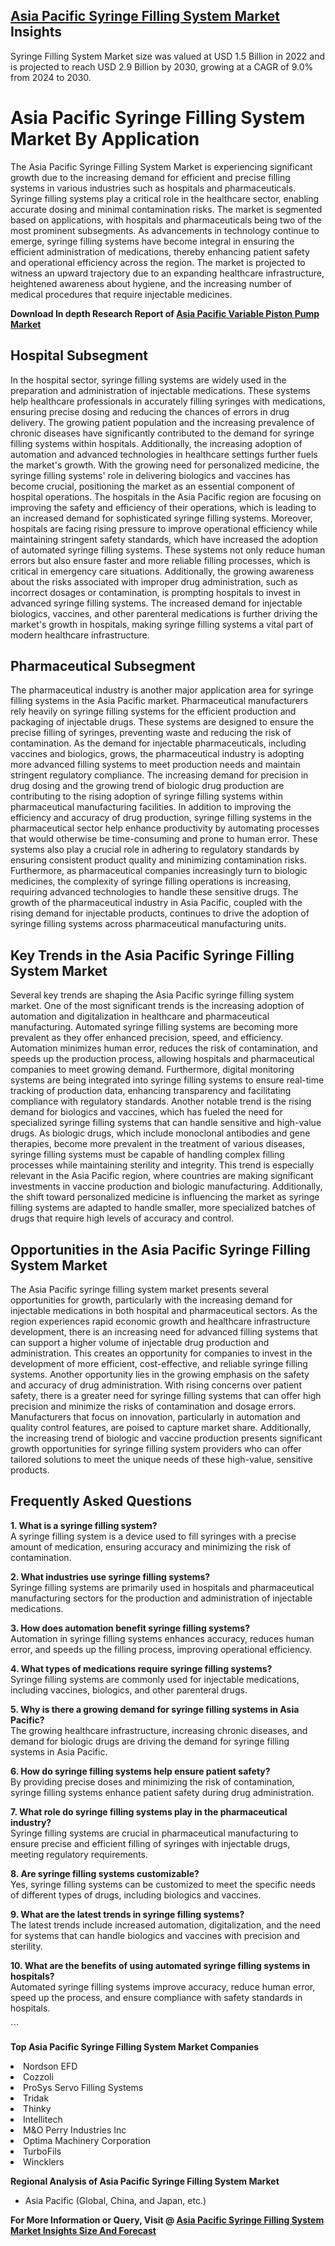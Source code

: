 <h2><a href="https://www.verifiedmarketreports.com/download-sample/?rid=266924&amp;utm_source=Github-Feb&amp;utm_medium=225" target="_blank">Asia Pacific Syringe Filling System Market</a> Insights</h2><p>Syringe Filling System Market size was valued at USD 1.5 Billion in 2022 and is projected to reach USD 2.9 Billion by 2030, growing at a CAGR of 9.0% from 2024 to 2030.</p><p><h1>Asia Pacific Syringe Filling System Market By Application</h1> <p>The Asia Pacific Syringe Filling System Market is experiencing significant growth due to the increasing demand for efficient and precise filling systems in various industries such as hospitals and pharmaceuticals. Syringe filling systems play a critical role in the healthcare sector, enabling accurate dosing and minimal contamination risks. The market is segmented based on applications, with hospitals and pharmaceuticals being two of the most prominent subsegments. As advancements in technology continue to emerge, syringe filling systems have become integral in ensuring the efficient administration of medications, thereby enhancing patient safety and operational efficiency across the region. The market is projected to witness an upward trajectory due to an expanding healthcare infrastructure, heightened awareness about hygiene, and the increasing number of medical procedures that require injectable medicines. <p><strong>Download In depth Research Report of <a href="https://www.verifiedmarketreports.com/download-sample/?rid=236118&amp;utm_source=Pulse-Dec&amp;utm_medium=225" target="_blank">Asia Pacific Variable Piston Pump Market</a></strong></p> </p> <h2>Hospital Subsegment</h2> <p>In the hospital sector, syringe filling systems are widely used in the preparation and administration of injectable medications. These systems help healthcare professionals in accurately filling syringes with medications, ensuring precise dosing and reducing the chances of errors in drug delivery. The growing patient population and the increasing prevalence of chronic diseases have significantly contributed to the demand for syringe filling systems within hospitals. Additionally, the increasing adoption of automation and advanced technologies in healthcare settings further fuels the market's growth. With the growing need for personalized medicine, the syringe filling systems' role in delivering biologics and vaccines has become crucial, positioning the market as an essential component of hospital operations. The hospitals in the Asia Pacific region are focusing on improving the safety and efficiency of their operations, which is leading to an increased demand for sophisticated syringe filling systems. Moreover, hospitals are facing rising pressure to improve operational efficiency while maintaining stringent safety standards, which have increased the adoption of automated syringe filling systems. These systems not only reduce human errors but also ensure faster and more reliable filling processes, which is critical in emergency care situations. Additionally, the growing awareness about the risks associated with improper drug administration, such as incorrect dosages or contamination, is prompting hospitals to invest in advanced syringe filling systems. The increased demand for injectable biologics, vaccines, and other parenteral medications is further driving the market's growth in hospitals, making syringe filling systems a vital part of modern healthcare infrastructure. <h2>Pharmaceutical Subsegment</h2> <p>The pharmaceutical industry is another major application area for syringe filling systems in the Asia Pacific market. Pharmaceutical manufacturers rely heavily on syringe filling systems for the efficient production and packaging of injectable drugs. These systems are designed to ensure the precise filling of syringes, preventing waste and reducing the risk of contamination. As the demand for injectable pharmaceuticals, including vaccines and biologics, grows, the pharmaceutical industry is adopting more advanced filling systems to meet production needs and maintain stringent regulatory compliance. The increasing demand for precision in drug dosing and the growing trend of biologic drug production are contributing to the rising adoption of syringe filling systems within pharmaceutical manufacturing facilities. In addition to improving the efficiency and accuracy of drug production, syringe filling systems in the pharmaceutical sector help enhance productivity by automating processes that would otherwise be time-consuming and prone to human error. These systems also play a crucial role in adhering to regulatory standards by ensuring consistent product quality and minimizing contamination risks. Furthermore, as pharmaceutical companies increasingly turn to biologic medicines, the complexity of syringe filling operations is increasing, requiring advanced technologies to handle these sensitive drugs. The growth of the pharmaceutical industry in Asia Pacific, coupled with the rising demand for injectable products, continues to drive the adoption of syringe filling systems across pharmaceutical manufacturing units. <h2>Key Trends in the Asia Pacific Syringe Filling System Market</h2> <p>Several key trends are shaping the Asia Pacific syringe filling system market. One of the most significant trends is the increasing adoption of automation and digitalization in healthcare and pharmaceutical manufacturing. Automated syringe filling systems are becoming more prevalent as they offer enhanced precision, speed, and efficiency. Automation minimizes human error, reduces the risk of contamination, and speeds up the production process, allowing hospitals and pharmaceutical companies to meet growing demand. Furthermore, digital monitoring systems are being integrated into syringe filling systems to ensure real-time tracking of production data, enhancing transparency and facilitating compliance with regulatory standards. Another notable trend is the rising demand for biologics and vaccines, which has fueled the need for specialized syringe filling systems that can handle sensitive and high-value drugs. As biologic drugs, which include monoclonal antibodies and gene therapies, become more prevalent in the treatment of various diseases, syringe filling systems must be capable of handling complex filling processes while maintaining sterility and integrity. This trend is especially relevant in the Asia Pacific region, where countries are making significant investments in vaccine production and biologic manufacturing. Additionally, the shift toward personalized medicine is influencing the market as syringe filling systems are adapted to handle smaller, more specialized batches of drugs that require high levels of accuracy and control. <h2>Opportunities in the Asia Pacific Syringe Filling System Market</h2> <p>The Asia Pacific syringe filling system market presents several opportunities for growth, particularly with the increasing demand for injectable medications in both hospital and pharmaceutical sectors. As the region experiences rapid economic growth and healthcare infrastructure development, there is an increasing need for advanced filling systems that can support a higher volume of injectable drug production and administration. This creates an opportunity for companies to invest in the development of more efficient, cost-effective, and reliable syringe filling systems. Another opportunity lies in the growing emphasis on the safety and accuracy of drug administration. With rising concerns over patient safety, there is a greater need for syringe filling systems that can offer high precision and minimize the risks of contamination and dosage errors. Manufacturers that focus on innovation, particularly in automation and quality control features, are poised to capture market share. Additionally, the increasing trend of biologic and vaccine production presents significant growth opportunities for syringe filling system providers who can offer tailored solutions to meet the unique needs of these high-value, sensitive products. <h2>Frequently Asked Questions</h2> <p><b>1. What is a syringe filling system?</b><br> A syringe filling system is a device used to fill syringes with a precise amount of medication, ensuring accuracy and minimizing the risk of contamination.</p> <p><b>2. What industries use syringe filling systems?</b><br> Syringe filling systems are primarily used in hospitals and pharmaceutical manufacturing sectors for the production and administration of injectable medications.</p> <p><b>3. How does automation benefit syringe filling systems?</b><br> Automation in syringe filling systems enhances accuracy, reduces human error, and speeds up the filling process, improving operational efficiency.</p> <p><b>4. What types of medications require syringe filling systems?</b><br> Syringe filling systems are commonly used for injectable medications, including vaccines, biologics, and other parenteral drugs.</p> <p><b>5. Why is there a growing demand for syringe filling systems in Asia Pacific?</b><br> The growing healthcare infrastructure, increasing chronic diseases, and demand for biologic drugs are driving the demand for syringe filling systems in Asia Pacific.</p> <p><b>6. How do syringe filling systems help ensure patient safety?</b><br> By providing precise doses and minimizing the risk of contamination, syringe filling systems enhance patient safety during drug administration.</p> <p><b>7. What role do syringe filling systems play in the pharmaceutical industry?</b><br> Syringe filling systems are crucial in pharmaceutical manufacturing to ensure precise and efficient filling of syringes with injectable drugs, meeting regulatory requirements.</p> <p><b>8. Are syringe filling systems customizable?</b><br> Yes, syringe filling systems can be customized to meet the specific needs of different types of drugs, including biologics and vaccines.</p> <p><b>9. What are the latest trends in syringe filling systems?</b><br> The latest trends include increased automation, digitalization, and the need for systems that can handle biologics and vaccines with precision and sterility.</p> <p><b>10. What are the benefits of using automated syringe filling systems in hospitals?</b><br> Automated syringe filling systems improve accuracy, reduce human error, speed up the process, and ensure compliance with safety standards in hospitals.</p> ```</p><p><strong>Top Asia Pacific Syringe Filling System Market Companies</strong></p><div data-test-id=""><p><li>Nordson EFD</li><li> Cozzoli</li><li> ProSys Servo Filling Systems</li><li> Tridak</li><li> Thinky</li><li> Intellitech</li><li> M&O Perry Industries Inc</li><li> Optima Machinery Corporation</li><li> TurboFils</li><li> Wincklers</li></p><div><strong>Regional Analysis of&nbsp;Asia Pacific Syringe Filling System Market</strong></div><ul><li dir="ltr"><p dir="ltr">Asia Pacific (Global, China, and Japan, etc.)</p></li></ul><p><strong>For More Information or Query, Visit @&nbsp;</strong><strong><a href="https://www.verifiedmarketreports.com/product/syringe-filling-system-market/?utm_source=Github-Feb&amp;utm_medium=225" target="_blank">Asia Pacific Syringe Filling System Market Insights Size And Forecast</a></strong></p></div><h2>&nbsp;</h2><div data-test-id="">&nbsp;</div>
